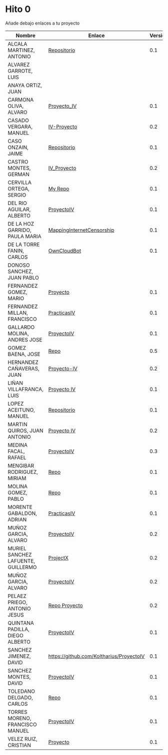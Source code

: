 # Hito 0

Añade debajo enlaces a tu proyecto

| Nombre | Enlace | Versión |
|--------|--------|---------|
| ALCALA MARTINEZ, ANTONIO | [Repositorio](https://github.com/AntonioAlcM/ProyectoIV17-18) | 0.1 |
| ALVAREZ GARROTE, LUIS | | |
| ANAYA ORTIZ, JUAN| | |
| CARMONA OLIVA, ALVARO|[Proyecto_IV](https://github.com/alvarocarmona6/ProyectoIV) |0.1 |
| CASADO VERGARA, MANUEL| [IV-Proyecto](https://github.com/cvlolo/IV-Proyecto) | 0.2 |
| CASO ONZAIN, JAIME| [Repositorio](https://github.com/jimcase/IV-17-18-Proyectos) | 0.1 |
| CASTRO MONTES, GERMAN|[IV_Proyecto](https://github.com/patamimbre/IV_Proyecto) | 0.2 |
| CERVILLA ORTEGA, SERGIO| [My Repo](https://github.com/Cerv1/IV-Project) | 0.1 |
| DEL RIO AGUILAR, ALBERTO|[ProyectoIV](https://github.com/berbus/proyectoIV) | 0.1 |
| DE LA HOZ GARRIDO, PAULA MARIA|[MappingInternetCensorship](https://github.com/terceranexus6/MappingInternetCensorship) | 0.1 |
| DE LA TORRE FANIN, CARLOS| [OwnCloudBot](https://github.com/elsudano/OwncloudBot) | 0.1 |
| DONOSO SANCHEZ, JUAN PABLO| | |
| FERNANDEZ GOMEZ, MARIO|[Proyecto](https://github.com/mariofg92/ivmario) | 0.1 |
| FERNANDEZ MILLAN, FRANCISCO|[PracticasIV](https://github.com/franfermi/Infraestructura-Virtual_IV) | 0.1 |
| GALLARDO MOLINA, ANDRES JOSE|[ProyectoIV](https://github.com/Maverick94/IV_Proyecto)| 0.1 |
| GOMEZ BAENA, JOSE|[Repo](https://github.com/josegob/IV-1718-Proyectos) |0.5|
| HERNANDEZ CAÑAVERAS, JUAN|[Proyecto-IV](https://github.com/MagicJHC10/Proyecto-IV) |0.2 |
| LIÑAN VILLAFRANCA, LUIS|[Proyecto IV](https://github.com/lulivi/bot-calendario-telegram)|0.1|
| LOPEZ ACEITUNO, MANUEL| [Repositorio](https://github.com/manuellopez92/ProyectoIV) | 0.1 |
| MARTIN QUIROS, JUAN ANTONIO|[Proyecto IV](https://github.com/marquirj/ProyectoSkull) |0.2 |
| MEDINA FACAL, RAFAEL| [ProyectoIV](https://github.com/Medfac9/Proyecto_IV)| 0.3 |
| MENGIBAR RODRIGUEZ, MIRIAM| [Repo](https://github.com/mirismr/proyectoIV17-18) | 0.1 |
| MOLINA GOMEZ, PABLO| [Repo](https://github.com/pmolinag/proyecto) | 0.1 |
| MORENTE GABALDON, ADRIAN| [PracticasIV](https://github.com/adrianmorente/PracticasIV) | 0.1 |
| MUÑOZ GARCIA, ALVARO|[ProyectoIV](https://github.com/alvaromgs/proyectoIV-1718)|0.2|
| MURIEL SANCHEZ LAFUENTE, GUILLERMO| [ProjectX](https://github.com/guillesiesta/ProjectX) | 0.2 |
| MUÑOZ GARCIA, ALVARO|[ProyectoIV](https://github.com/alvaromgs/proyectoIV-1718)|0.2|
| PELAEZ PRIEGO, ANTONIO JESUS|[Repo Proyecto](https://github.com/ajpelaez/IV-Proyecto)| 0.2 |
| QUINTANA PADILLA, DIEGO ALBERTO|[ProyectoIV](https://github.com/dialpa/IV-Proyecto)|0.1|
| SANCHEZ JIMENEZ, DAVID| https://github.com/Koltharius/ProyectoIV | 0.1 |
| SANCHEZ MONTES, DAVID| [ProyectoIV](https://github.com/Anixo/ProyectoIV) | 0.1 |
| TOLEDANO DELGADO, CARLOS|[Repo](https://github.com/carlillostole/proyectoIV17-18) | 0.1 |
| TORRES MORENO, FRANCISCO MANUEL| [ProyectoIV](https://github.com/pctmoreno/Proyecto-IV-17-18) |0.1|
| VELEZ RUIZ, CRISTIAN| [Proyecto](https://github.com/ainokila/ProyectoIV) | 0.1|


